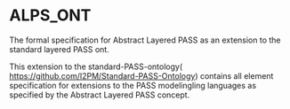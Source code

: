 # ALPS_ONT
The formal specification for Abstract Layered PASS as an extension to the standard layered PASS ont.

This extension to the standard-PASS-ontology( https://github.com/I2PM/Standard-PASS-Ontology) contains all element specification for extensions to the PASS modelingling languages as specified by the Abstract Layered PASS concept.
